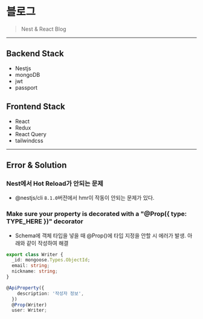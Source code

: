 # 블로그

> Nest & React Blog

---

## Backend Stack

- Nestjs
- mongoDB
- jwt
- passport

## Frontend Stack

- React
- Redux
- React Query
- tailwindcss

---

## Error & Solution

### Nest에서 Hot Reload가 안되는 문제

- @nestjs/cli `8.1.0`버전에서 hmr이 작동이 안되는 문제가 있다.

### Make sure your property is decorated with a "@Prop({ type: TYPE_HERE })" decorator

- Schema에 객체 타입을 넣을 때 @Prop()에 타입 지정을 안할 시 에러가 발생. 아래와 같이 작성하여 해결

```ts
export class Writer {
  _id: mongoose.Types.ObjectId;
  email: string;
  nickname: string;
}

@ApiProperty({
    description: '작성자 정보',
  })
  @Prop(Writer)
  user: Writer;

```
